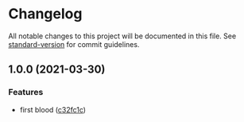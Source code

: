 # Changelog

All notable changes to this project will be documented in this file. See [standard-version](https://github.com/conventional-changelog/standard-version) for commit guidelines.

## 1.0.0 (2021-03-30)


### Features

* first blood ([c32fc1c](https://github.com/daolou/unicode/commit/c32fc1c235557a808d66b85d6a78b00a977fad29))
